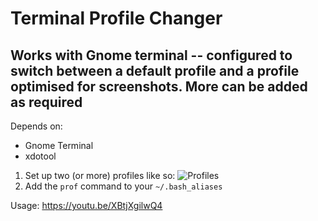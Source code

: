# Terminal Profile Changer
## Works with Gnome terminal -- configured to switch between a default profile and a profile optimised for screenshots. More can be added as required
Depends on:
* Gnome Terminal
* xdotool

1. Set up two (or more) profiles like so:
![Profiles](https://i.imgur.com/Vlr9SS0.png)
2. Add the `prof` command to your `~/.bash_aliases`

Usage:
https://youtu.be/XBtjXgilwQ4
